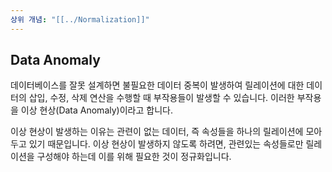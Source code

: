 ```yaml
---
상위 개념: "[[../Normalization]]"
---
```

## Data Anomaly
데이터베이스를 잘못 설계하면 불필요한 데이터 중복이 발생하여 릴레이션에 대한 데이터의 삽입, 수정, 삭제 연산을 수행할 때 부작용들이 발생할 수 있습니다. 이러한 부작용을 이상 현상(Data Anomaly)이라고 합니다. 

이상 현상이 발생하는 이유는 관련이 없는 데이터, 즉 속성들을 하나의 릴레이션에 모아두고 있기 때문입니다. 이상 현상이 발생하지 않도록 하려면, 관련있는 속성들로만 릴레이션을 구성해야 하는데 이를 위해 필요한 것이 정규화입니다.